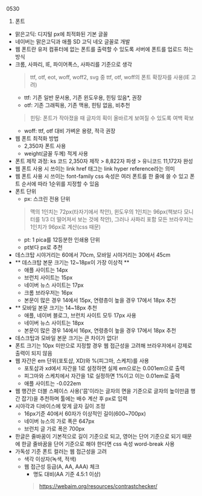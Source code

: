 0530
1. 폰트
- 맑은고딕: 디지털 px에 최적화된 기본 글꼴
- 네이버는 맑은고딕과 애플 SD 고딕 네오 글꼴로 개발
- 웹 폰트란 유저 컴퓨터에 없는 폰트를 출력할 수 있도록 서버에 폰트를 업로드 하는 방식
- 크롬, 사파리, IE, 파이어폭스, 사파리를 기준으로 생각
    > ttf, otf, eot, woff, woff2, svg 중 ttf, otf, woff의 폰트 확장자를 사용(IE 고려)
    - ttf: 기존 일반 문서용, 기존 윈도우용, 힌팅 있음*, 권장
    - otf: 기존 그래픽용, 기존 맥용, 힌팅 없음, 비추천
    > 힌팅: 폰트가 작아졌을 때 글자의 획이 올바르게 보여질 수 있도록 여백 확보
    - woff: ttf, otf 대비 가벼운 용량, 적극 권장
- 웹 폰트 최적화 방법
    - 2,350자 폰트 사용
    - weight(글꼴 두께) 적게 사용
- 폰트 제작 과정: ks 코드 2,350자 제작 > 8,822자 파생 > 유니코드 11,172자 완성
- 웹 폰트 사용 시 쓰이는 link href 태그는 link hyper reference라는 의미
- 웹 폰트 사용 시 쓰이는 font-family css 속성은 여러 폰트를 한 줄에 쓸 수 있고 폰트 순서에 따라 1순위를 지정할 수 있음
- 폰트 단위
    - px: 스크린 전용 단위
    > 맥의 1인치는 72px(타자기에서 착안), 윈도우의 1인치는 96px(책보다 모니터를 1/3 더 떨어져서 보는 것에 착안), 그러나 사파리 포함 모든 브라우저는 1인치가 96px로 계산(css 때문)
    - pt: 1 pica를 12등분한 인쇄용 단위
    - pt보다 px로 추천
- 데스크탑 시야거리는 60에서 70cm, 모바일 시야거리는 30에서 45cm
- ** 데스크탑 본문 크기는 12~18px이 가장 이상적 **
    - 애플 사이트는 14px
    - 브런치 사이트는 15px
    - 네이버 뉴스 사이트는 17px
    - 크롬 브라우저는 16px
    * 본문이 많은 경우 14에서 15px, 연령층이 높을 경우 17에서 18px 추천
- ** 모바일 본문 크기는 14~18px 추천
    - 애플, 네이버 블로그, 브런치 사이트 모두 17px 사용
    - 네이버 뉴스 사이트는 18px
    * 본문이 많은 경우 14에서 16px, 연령층이 높을 경우 17에서 18px 추천
- 데스크탑과 모바일 본문 크기는 큰 차이가 없다!
- 폰트 크기는 10px 미만으로 지정할 경우 웹 접근성을 고려해 브라우저에서 강제로 출력이 되지 않음
- 웹 자간은 em 단위(포토샵, XD)와 %(피그마, 스케치)를 사용
    - 포토샵과 xd에서 자간을 1로 설정하면 실제 em으로는 0.001em으로 출력
    - 피그마와 스케치에서 자간을 1로 실정하면 1%이고 이는 0.01em로 출력
    - 애플 사이트는 -0.022em
- 웹 행간은 더블 스페이스 사용('믐'이라는 글자의 면을 기준으로 글자의 높이만큼 행간 잡기)을 추천하며 툴에는 배수 계산 후 px로 입력
- 시야각과 디바이스에 맞게 글자 길이 조정
    - 16px기준 40에서 60자가 이상적인 길이(600~700px)
    - 네이버 뉴스의 가로 폭은 647px
    - 브런치 글 가로 폭은 700px
- 한글은 줄바꿈이 기본적으로 길이 기준으로 되고, 영어는 단어 기준으로 되기 때문에 한글 줄바꿈을 단어 기준으로 해야 한다면 css 속성 word-break 사용
- 가독성 기준 폰트 컬러는 웹 접근성을 고려
    - 색각 이상자(녹색, 적색)
    - 웹 접근성 등급(A, AA, AAA) 체크
        - 명도 대비(AA 기준 4.5:1 이상)
        > https://webaim.org/resources/contrastchecker/